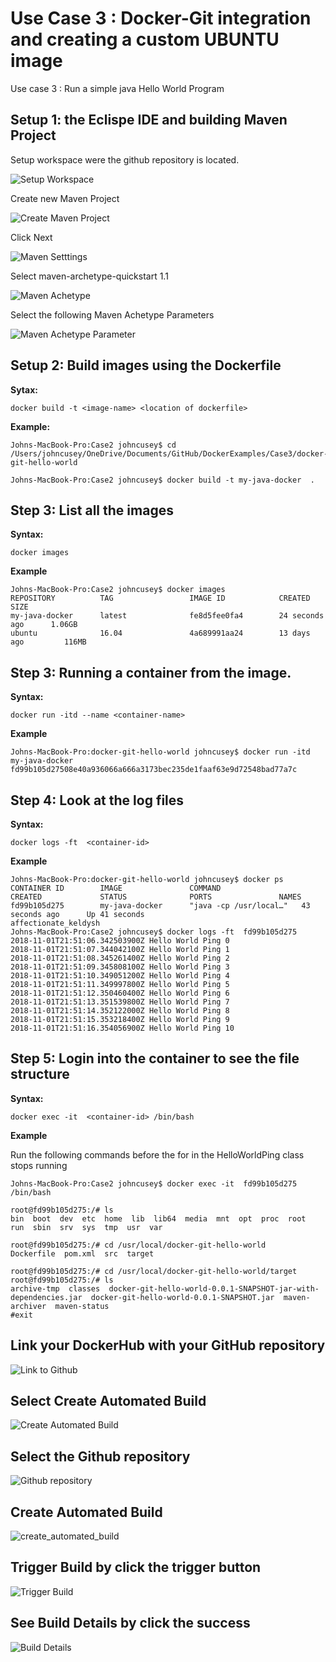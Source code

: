 #  Use Case 3 : Docker-Git integration and creating a custom UBUNTU image

Use case 3 : Run a simple java Hello World Program


## Setup 1: the Eclispe IDE and building Maven Project    

Setup workspace were the github repository is located.   

![Setup Workspace](https://github.com/cusey/ImageForWiki/blob/master/DockerExamples/Case3/Eclipse_workspace.png)

Create new Maven Project     

![Create Maven Project](https://github.com/cusey/ImageForWiki/blob/master/DockerExamples/Case3/Eclipse_create_maven.png)   

Click Next  

![Maven Setttings](https://github.com/cusey/ImageForWiki/blob/master/DockerExamples/Case3/Eclipse_maven_setting.png)   

Select maven-archetype-quickstart 1.1   

![Maven Achetype](https://github.com/cusey/ImageForWiki/blob/master/DockerExamples/Case3/Eclispe_maven_achetype.png)    

Select the following Maven Achetype Parameters    

![Maven Achetype Parameter](https://github.com/cusey/ImageForWiki/blob/master/DockerExamples/Case3/Eclipse_maven_archetype_para.png)

## Setup 2: Build images using the Dockerfile

**Sytax:** 
```
docker build -t <image-name> <location of dockerfile>
```
**Example:**

```
Johns-MacBook-Pro:Case2 johncusey$ cd /Users/johncusey/OneDrive/Documents/GitHub/DockerExamples/Case3/docker-git-hello-world

Johns-MacBook-Pro:Case2 johncusey$ docker build -t my-java-docker  .

```   

## Step 3: List all the images
**Syntax:**   

```
docker images
```
**Example**   

```
Johns-MacBook-Pro:Case2 johncusey$ docker images
REPOSITORY          TAG                 IMAGE ID            CREATED             SIZE
my-java-docker      latest              fe8d5fee0fa4        24 seconds ago      1.06GB
ubuntu              16.04               4a689991aa24        13 days ago         116MB
```  

## Step 3: Running a container from the image. 

**Syntax:**

```
docker run -itd --name <container-name> 
```
**Example**  

```
Johns-MacBook-Pro:docker-git-hello-world johncusey$ docker run -itd  my-java-docker
fd99b105d27508e40a936066a666a3173bec235de1faaf63e9d72548bad77a7c
```   


## Step 4: Look at the log files 

**Syntax:**

```
docker logs -ft  <container-id> 
```
**Example**  

```
Johns-MacBook-Pro:docker-git-hello-world johncusey$ docker ps
CONTAINER ID        IMAGE               COMMAND                  CREATED             STATUS              PORTS               NAMES
fd99b105d275        my-java-docker      "java -cp /usr/local…"   43 seconds ago      Up 41 seconds                           affectionate_keldysh
Johns-MacBook-Pro:Case2 johncusey$ docker logs -ft  fd99b105d275
2018-11-01T21:51:06.342503900Z Hello World Ping 0
2018-11-01T21:51:07.344042100Z Hello World Ping 1
2018-11-01T21:51:08.345261400Z Hello World Ping 2
2018-11-01T21:51:09.345808100Z Hello World Ping 3
2018-11-01T21:51:10.349051200Z Hello World Ping 4
2018-11-01T21:51:11.349997800Z Hello World Ping 5
2018-11-01T21:51:12.350460400Z Hello World Ping 6
2018-11-01T21:51:13.351539800Z Hello World Ping 7
2018-11-01T21:51:14.352122000Z Hello World Ping 8
2018-11-01T21:51:15.353218400Z Hello World Ping 9
2018-11-01T21:51:16.354056900Z Hello World Ping 10
```

## Step 5: Login into the container to see the file structure   

**Syntax:**   

```
docker exec -it  <container-id> /bin/bash
```
**Example**  

Run the following commands before the for in the HelloWorldPing class stops running

```
Johns-MacBook-Pro:Case2 johncusey$ docker exec -it  fd99b105d275 /bin/bash

root@fd99b105d275:/# ls
bin  boot  dev  etc  home  lib  lib64  media  mnt  opt  proc  root  run  sbin  srv  sys  tmp  usr  var

root@fd99b105d275:/# cd /usr/local/docker-git-hello-world
Dockerfile  pom.xml  src  target

root@fd99b105d275:/# cd /usr/local/docker-git-hello-world/target 
root@fd99b105d275:/# ls
archive-tmp  classes  docker-git-hello-world-0.0.1-SNAPSHOT-jar-with-dependencies.jar  docker-git-hello-world-0.0.1-SNAPSHOT.jar  maven-archiver  maven-status
#exit
```    

## Link your DockerHub with your GitHub repository   

![Link to Github](https://github.com/cusey/ImageForWiki/blob/master/DockerExamples/Case3/DockerHub_link_github.png)

## Select Create Automated Build   

![Create Automated Build ](https://github.com/cusey/ImageForWiki/blob/master/DockerExamples/Case3/DockerHub_auto_build.png)  

## Select the Github repository   

![Github repository](https://github.com/cusey/ImageForWiki/blob/master/DockerExamples/Case3/DockerHub_select_repository.png)

## Create Automated Build   

![create_automated_build](https://github.com/cusey/ImageForWiki/blob/master/DockerExamples/Case3/DockerHub_create_automated_build.png)   

## Trigger Build by click the trigger button   

![Trigger Build](https://github.com/cusey/ImageForWiki/blob/master/DockerExamples/Case3/DockerHub_trigger_build.png)   

## See Build Details by click the success    

![Build Details](https://github.com/cusey/ImageForWiki/blob/master/DockerExamples/Case3/DockerHub_build_details.png)   


